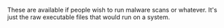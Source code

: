 These are available if people wish to run malware scans or whatever. It's just the raw executable files that would run on a system.
